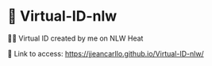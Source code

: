 # 📛 Virtual-ID-nlw
👨‍💻 Virtual ID created by me on NLW Heat

🚀 Link to access: https://jjeancarllo.github.io/Virtual-ID-nlw/ 
